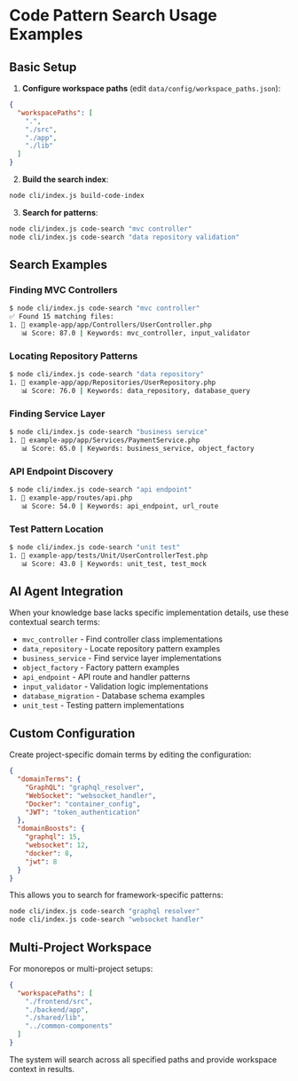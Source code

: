 # Code Pattern Search Usage Examples

## Basic Setup

1. **Configure workspace paths** (edit `data/config/workspace_paths.json`):
```json
{
  "workspacePaths": [
    ".",
    "./src", 
    "./app",
    "./lib"
  ]
}
```

2. **Build the search index**:
```bash
node cli/index.js build-code-index
```

3. **Search for patterns**:
```bash
node cli/index.js code-search "mvc controller"
node cli/index.js code-search "data repository validation"
```

## Search Examples

### Finding MVC Controllers
```bash
$ node cli/index.js code-search "mvc controller"
✅ Found 15 matching files:
1. 📁 example-app/app/Controllers/UserController.php
   📊 Score: 87.0 | Keywords: mvc_controller, input_validator
```

### Locating Repository Patterns
```bash
$ node cli/index.js code-search "data repository"
1. 📁 example-app/app/Repositories/UserRepository.php  
   📊 Score: 76.0 | Keywords: data_repository, database_query
```

### Finding Service Layer
```bash
$ node cli/index.js code-search "business service"
1. 📁 example-app/app/Services/PaymentService.php
   📊 Score: 65.0 | Keywords: business_service, object_factory
```

### API Endpoint Discovery
```bash
$ node cli/index.js code-search "api endpoint"
1. 📁 example-app/routes/api.php
   📊 Score: 54.0 | Keywords: api_endpoint, url_route
```

### Test Pattern Location
```bash
$ node cli/index.js code-search "unit test"
1. 📁 example-app/tests/Unit/UserControllerTest.php
   📊 Score: 43.0 | Keywords: unit_test, test_mock
```

## AI Agent Integration

When your knowledge base lacks specific implementation details, use these contextual search terms:

- `mvc_controller` - Find controller class implementations
- `data_repository` - Locate repository pattern examples  
- `business_service` - Find service layer implementations
- `object_factory` - Factory pattern examples
- `api_endpoint` - API route and handler patterns
- `input_validator` - Validation logic implementations
- `database_migration` - Database schema examples
- `unit_test` - Testing pattern implementations

## Custom Configuration

Create project-specific domain terms by editing the configuration:

```json
{
  "domainTerms": {
    "GraphQL": "graphql_resolver",
    "WebSocket": "websocket_handler", 
    "Docker": "container_config",
    "JWT": "token_authentication"
  },
  "domainBoosts": {
    "graphql": 15,
    "websocket": 12,
    "docker": 8,
    "jwt": 8
  }
}
```

This allows you to search for framework-specific patterns:
```bash
node cli/index.js code-search "graphql resolver"
node cli/index.js code-search "websocket handler"
```

## Multi-Project Workspace

For monorepos or multi-project setups:

```json
{
  "workspacePaths": [
    "./frontend/src",
    "./backend/app", 
    "./shared/lib",
    "../common-components"
  ]
}
```

The system will search across all specified paths and provide workspace context in results.
